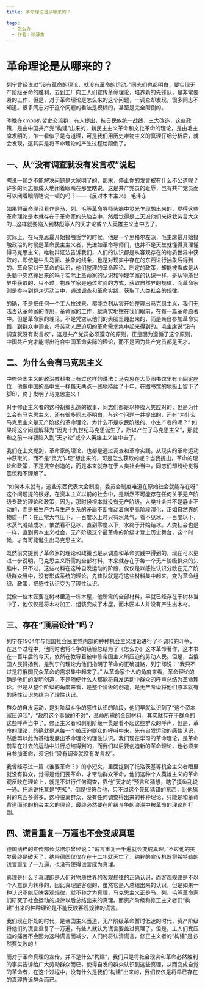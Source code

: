 ```yaml
---
title: 革命理论是从哪来的？

tags:
  - 怎么办
  - 作者：徐薄古
---
```


# 革命理论是从哪来的？

列宁曾经说过“没有革命的理论，就没有革命的运动。”同志们也都明白，要实现无产阶级革命的胜利，去到工厂向工人们宣传革命理论，培养新的先锋队，是非常要紧的工作，但是，对于革命理论是怎么来的这个问题，一调查却发现，很多同志不知道。很多同志对于这个问题的看法是模糊的，甚至是完全颠倒的。

昨晚在xmpp的哲史交流群，有人提出，抗日民族统一战线、三大改造，这些政策，是由中国共产党“构建”出来的，新民主主义革命和文化革命的理论，是由毛主席发明的，乍一看似乎是有道理，可是我们用历史唯物主义的真理仔细分析后，就会发现，这其实是将革命理论的产生过程给颠倒了。

## 一、从“没有调查就没有发言权”说起

瞎说一顿之不能解决问题是大家明了的，那末，停止你的发言权有什么不公道呢？许多的同志都成天地闭着眼睛在那里瞎说，这是共产党员的耻辱，岂有共产党员而可以闭着眼睛瞎说一顿的吗？——《反对本本主义》 毛泽东

如果将革命理论看作是马、列、毛等革命导师头脑中灵光乍现想出来的，觉得这些革命理论是本就存在于革命家的头脑当中，然后觉得是上天派他们来拯救劳苦大众的...这样就要陷入到林彪等人的天才论或个人英雄主义当中去了。

实际上，在马克思最开始接触哲学的时候，他是一个黑格尔左派，毛主席最开始接触政治的时候是革命民主主义者，先进如革命导师们，也并不是天生就懂得真理懂得马克思主义，唯物辩证法告诉我们，人们的认识都是从客观存在的物质世界中获取的，即使是牛头马面、抽象的线条，也是对现实中存在的东西进行抽象后得到的。革命家对于革命的认识，他们整理的革命理论、制定的政策，却能被看成是从头脑中突然蹦出来的吗？实际上革命家的认识和物理学家的认识一样，是从物质世界中获取的，只不过，物理学家是通过实验的方式，获取自然界的规律，而革命家则是参与到群众运动当中，通过调查和革命实践，获取了人类社会的规律。

的确，不是把任何一个工人拉过来，都能立刻从零开始整理出马克思主义，我们无法否认革命家的作用，革命家的工作，就真实地摆在我们眼前，在每一篇革命原著中。但是革命家的理论，不是凭空从他们的头脑里蹦出来的，而是亲自参加革命实践、到群众中调查，将劳动人民迫切的革命需求集中起来得到的。毛主席说“没有调查就没有发言权”，这是共产党员必须遵守的原则，正是因为遵循了这个原则，中国共产党才能得出符合中国革命实际的理论，而不是因为共产党员都是天才。

## 二、为什么会有马克思主义

中修帝国主义的政治教科书上有过这样的说法：马克思在大英图书馆里有个固定座位，他像中国的高中生一样每天两点一线地持续了十年，在图书馆的地板上留下了脚印，终于发明了马克思主义！

对于修正主义者的这种胡编乱造的故事，同志们都是以捧腹大笑应对的，但是为什么会有马克思主义，还有很多同志不明白，与这个问题一并提出的，还有“为什么马克思主义是无产阶级的革命理论，为什么不是农民阶级的、小生产者的呢？”
如果将这个问题解释为“因为十九世纪马克思诞生了，所以产生了马克思主义”，那就和之前一样要陷入到“天才论”或个人英雄主义当中去了。

我们在上文提到，革命家的理论，也都是通过调查和革命实践，从现实的革命运动中获取的，而不是“灵光乍现”想出来的，可是怎么获取的呢？当我提出，革命的理论和政策，不是凭空创造的，而是本来就存在于人类社会当中，同志们却纷纷觉得震惊和不理解了。

“如何本来就有，这些东西代表大会制度，委员会制度难道在原始社会就能存在呀”
这个问题提的很好，在资本主义以前的社会中，是断然不可能存在任何关于无产阶级专政的理论和政策，因为，那时候根本就没有无产阶级。人类社会并不是静止不动的，而是被生产力与生产关系的矛盾不断推动着向更高阶段演化，正如自然界的物质一样：在正常大气压下，一百度以上时只有水蒸气，看不见冰，一百度以下，水蒸气凝结成水，依然看不见冰，直到零度以下，水终于开始结冰。人类社会也是一样，直到资本主义社会，无产阶级这个最革命的阶级才登上历史舞台，这个时候，才有可能诞生出马克思主义。

既然前文提到了革命家的理论和政策也是从调查和革命实践中得到的，现在可以更进一步说明，马克思主义所需的全部材料，本来就存在于每一个无产阶级群众的头脑中，只不过，这些材料在这种自发运动的阶段，仅仅是以感性认识分散在无产阶级群众当中，没有形成系统的理论，先锋队就是将这些材料集中起来，变为革命组织、政策，把感性认识变为了理性认识。

就像一位木匠要在树林里造一栋木屋，他所需的全部材料，早就已经存在于树林当中了，他仅仅是将木材加工、组装变成了木屋，而木匠本人并没有产生出木材。

## 三、存在“顶层设计”吗？

列宁在1904年与俄国社会民主党内部的种种机会主义理论进行了不调和的斗争，在这个过程中，他同时也将斗争的经验总结为了《怎么办》这本革命著作，这本书在一百年后的今天，依然在教导着被中修帝国主义所压迫的劳动人民。但是，当俄国人民赞扬到，是列宁的理论为他们指明了革命的正确道路，列宁却说：“我只不过是将俄国民众革命的需求集中起来了。”
从革命家个人的角度来看，革命理论的确是他们的发明创造，不是随便什么人都能将自发运动中群众的呼声总结为革命理论。但是从整个阶级的角度来看，是整个阶级的创造，是无产阶级将他们原本就有的感性认识总结为了理性认识。

群众的自发运动，是对阶级斗争的感性认识的阶段，他们早就认识到了“这个资本家压迫我”、“政府这个事做的不对”，革命所需的全部材料，其实就存在于群众的这些呼声当中了。修正主义者和剥削阶级一贯是看不起这些群众的呼声，但是，革命的理论，的确就是从每一个被压迫群众的呼喊中来，先有自发运动的感性认识，然后再以此为基础发展出革命理论的理性认识。我们现在学习的革命理论，是革命前辈在过去的运动中进行总结得到的，而我们以后要创造新的革命理论，也必须亲自参加革命，须记住“没有调查就没有发言权”。

我曾经写过一篇《谁要革命？》的小短文，里面提到了托洛茨基等机会主义者眼里就没有群众，觉得是他们要革命，才带动群众革命，他们这种个人英雄主义的革命观反映在理论上，就是不进行任何调查，靠他“天才的”预言和猜想，瞎子摸鱼乱说一通。托派说托某是“先知”，倒是很符合他，只不过这个先知猜错的东西，比他猜对的东西多得多。这种脱离群众，没有任何调查得出来的种种理论，只能是和革命背道而驰的机会主义的理论，最终必然要在阶级斗争的浪潮中被革命的理论所打倒。

## 四、谎言重复一万遍也不会变成真理

德国纳粹的宣传部长戈培尔曾经说：“谎言重复一千遍就会变成真理。”不过他的美梦最终是破灭了，纳粹德国仅仅存在十二年就灭亡了，纳粹的宣传机器将希特勒的谎言重复了一万遍，也没有使得谎言成为真理。

真理是什么？真理即是人们对物质世界的客观规律的正确认识，而客观规律是不以个人意识为转移的，因此真理是客观的，虽然它是人总结出来的认识，但是如果一种认识不能反映客观规律，就不称之为真理，马克思主义正是马、列、毛等革命家们研究了社会运动的规律以后总结出来的真理。而资产阶级和修正主义者们“构建”出来的种种理论是不能反映客观规律的谎言。

我们现在所处的时代，是帝国主义当道，无产阶级革命暂时低迷的时代，资产阶级将他们的谎言重复了一万遍，有些人就认为谎言要盖过真理了。但是，工人们受压迫的痛苦不会因为这种谎言而减少，人们终将认清谎言，修正主义者的“构建”是必然要失败的！

而对于革命真理的宣传，并不是什么“构建”，我们只是将社会现实和革命必然胜利的事实告诉给广大劳动群众而已，使得自发的群众认识到这些真理，从而变成自觉的革命者，在这个过程中，没有什么是我们“构建”出来的，我们仅仅是将早已存在的真理告诉群众而已。

